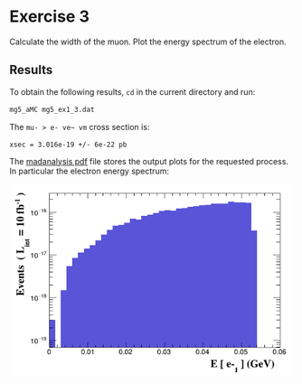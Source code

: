 # Exercise 3

Calculate the width of the muon. Plot the energy spectrum of the
electron.

## Results

To obtain the following results, `cd` in the current directory and run:

```bash
mg5_aMC mg5_ex1_3.dat
```

The `mu- > e- ve~ vm` cross section is:

```text
xsec = 3.016e-19 +/- 6e-22 pb
```

The [madanalysis pdf](tag_1_MA5_parton_analysis_analysis1.pdf) file stores the
output plots for the requested process.  
In particular the electron energy spectrum:

![Electron energy spectrum](electron_energy_spectrum.png)